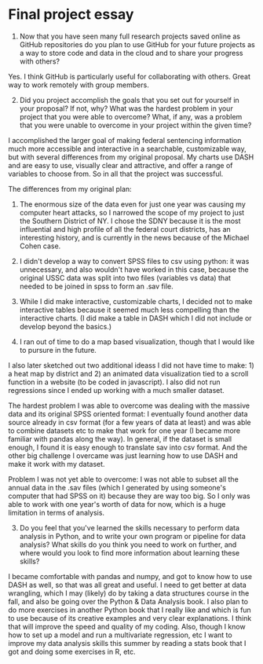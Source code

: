 # Final project essay

1. Now that you have seen many full research projects saved online as GitHub repositories do you plan to use GitHub for your future projects as a way to store code and data in the cloud and to share your progress with others?

Yes. I think GitHub is particularly useful for collaborating with others. Great way to work remotely with group members. 

2. Did you project accomplish the goals that you set out for yourself in your proposal? If not, why? What was the hardest problem in your project that you were able to overcome? What, if any, was a problem that you were unable to overcome in your project within the given time?

I accomplished the larger goal of making federal sentencing information much more accessible and interactive in a searchable, customizable way, but with several differences from my original proposal. My charts use DASH and are easy to use, visually clear and attractive, and offer a range of variables to choose from. So in all that the project was successful. 

The differences from my original plan: 

1) The enormous size of the data even for just one year was causing my computer heart attacks, so I narrowed the scope of my project to just the Southern District of NY. I chose the SDNY because it is the most influential and high profile of all the federal court districts, has an interesting history, and is  currently in the news because of the Michael Cohen case.  

2) I didn't develop a way to convert SPSS files to csv using python: it was unnecessary, and also wouldn't have worked in this case, because the original USSC data was split into two files (variables vs data) that needed to be joined in spss to form an .sav file. 

3) While I did make interactive, customizable charts, I decided not to make interactive tables because it seemed much less compelling than the interactive charts. (I did make a table in DASH which I did not include or develop beyond the basics.)

4) I ran out of time to do a map based visualization, though that I would like to pursure in the future. 

I also later sketched out two additional ideass I did not have time to make: 1) a heat map by district and 2) an animated data visualization tied to a scroll function in a website (to be coded in javascript). I also did not run regressions since I ended up working with a much smaller dataset. 

The hardest problem I was able to overcome was dealing with the massive data and its original SPSS oriented format: I eventually found another data source already in csv format (for a few years of data at least) and was able to combine datasets etc to make that work for one year (I became more familiar with pandas along the way). In general, if the dataset is small enough, I found it is easy enough to translate sav into csv format. And the other big challenge I overcame was just learning how to use DASH and make it work with my dataset.

Problem I was not yet able to overcome: I was not able to subset all the annual data in the .sav files (which I generated by using someone's computer that had SPSS on it) because they are way too big. So I only was able to work with one year's worth of data for now, which is a huge limitation in terms of analysis.   


3. Do you feel that you've learned the skills necessary to perform data analysis in Python, and to write your own program or pipeline for data analysis? What skills do you think you need to work on further, and where would you look to find more information about learning these skills?

I became comfortable with pandas and numpy, and got to know how to use DASH as well, so that was all great and useful. I need to get better at data wrangling, which I may (likely) do by taking a data structures course in the fall, and also be going over the Python & Data Analysis book. I also plan to do more exercises in another Python book that I really like and which is fun to use because of its creative examples and very clear explanations. I think that will improve the speed and quality of my coding. Also, though I know how to set up a model and run a multivariate regression, etc I want to improve my data analysis skills this summer by reading a stats book that I got and doing some exercises in R, etc. 



